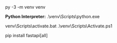 
py -3 -m venv venv

**Python Interpreter:** .\venv\Scripts\python.exe

venv\Scripts\activate.bat
.\venv\Scripts\Activate.ps1


pip install fastapi[all]


